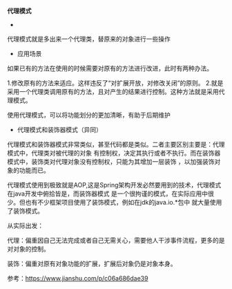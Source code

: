 **代理模式**

-
代理模式就是多出来一个代理类，替原来的对象进行一些操作

- 应用场景

如果已有的方法在使用的时候需要对原有的方法进行改进，此时有两种办法。

1.修改原有的方法来适应。这样违反了“对扩展开放，对修改关闭”的原则。
2.就是采用一个代理类调用原有的方法，且对产生的结果进行控制。这种方法就是采用代理模式。

使用代理模式，可以将功能划分的更加清晰，有助于后期维护


- 代理模式和装饰器模式（异同）

代理模式和装饰器模式非常类似，甚至代码都是类似。二者主要区别主要是：代理模式中，代理类对被代理的对象
有控制权，决定其执行或者不执行。而在装饰器模式中，装饰类对代理对象没有控制权，只能为其增加一层装饰
，以加强装饰对象的功能而已。

代理模式使用到极致就是AOP,这是Spring架构开发必然要用到的技术，代理模式在java开发中俯拾皆是，而装饰器模式
是一个很拘谨的模式，在实际应用中很少。但也有不少框架项目使用了装饰模式，例如在jdk的java.io.*包中
就大量使用了装饰模式。

从实际出发：

代理：偏重因自己无法完成或者自己无需关心，需要他人干涉事件流程，更多的是对对象的控制。

装饰：偏重对原有对象功能的扩展，扩展后对象仍是对象本身。

参考：https://www.jianshu.com/p/c06a686dae39
















